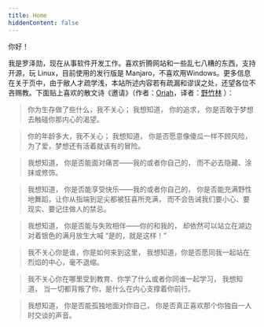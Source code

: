 ```yaml
---
title: Home
hiddenContent: false
---
```


你好！

我是罗泽勋，现在从事软件开发工作。喜欢折腾网站和一些乱七八糟的东西，支持开源，玩 Linux，目前使用的发行版是 Manjaro，不喜欢用Windows。更多信息在关于页中，由于敝人才疏学浅，本站所述内容若有疏漏和谬误之处，还望各位不吝赐教。下面贴上喜欢的散文诗《邀请》（作者：[Oriah](http://www.oriah.org/index.php)，译者：[野竹林](https://www.douban.com/group/topic/20286000/) ）：

> 你为生存做了些什么，我不关心；
> 我想知道，
> 你的追求，
> 你是否敢于梦想去触碰你那内心的渴望。
  
> 你的年龄多大，我不关心；
> 我想知道，
> 你是否愿意像傻瓜一样不顾风险，
> 为了爱，梦想还有活着就该有的冒险。


> 我想知道，
> 你是否能面对痛苦——我的或者你自己的，
> 而不必去隐藏、涂抹或修饰。
  
> 我想知道，
> 你是否能享受快乐——我的或者你自己的，
> 你是否能充满野性地舞蹈，让你从指端到足尖都被狂喜所充满，
> 而不会告诫我们要小心、要现实、要记住做人的禁忌。
  
> 我想知道，
> 你是否能与失败相伴——你的和我的，
> 却依然可以站立在湖边对着银色的满月放生大喊
> “是的，就是这样！”

> 我不关心你是谁，你是如何来到这里，
> 我想知道，你是否愿同我一起站在烈焰的中心，毫不退缩。

> 我不关心你在哪里受到教育、你学了什么或者你同谁一起学习，
> 我想知道，
> 当一切都背叛了你，是什么在内心支撑着你前行。

> 我想知道，
> 你是否能孤独地面对你自己，
> 你是否真正喜欢那个你独自一人时交谈的声音。

